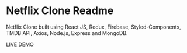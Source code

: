 # Netflix Clone Readme

Netflix Clone built using React JS, Redux, Firebase, Styled-Components, TMDB API, Axios, Node.js, Express and MongoDB.

[LIVE DEMO](https://netflix-clone-pm.onrender.com/)
